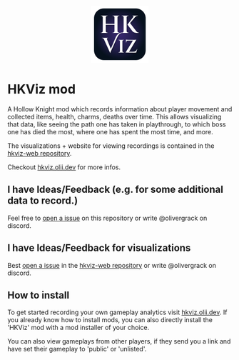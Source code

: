 ﻿<p align="center">
    <a href="https://hkviz.olii.dev">
        <img width="128" height="128" src="images/logo_glow@0.25x.png">
    </a>
</p>

# HKViz mod


A Hollow Knight mod which records information about player movement and collected items, health, charms, deaths over time.
This allows visualizing that data, like seeing the path one has taken in playthrough, to which boss one has died the most, where one has spent the most time, and more.

The visualizations + website for viewing recordings is contained in the [hkviz-web repository](https://github.com/hkviz/hkviz-web).

Checkout [hkviz.olii.dev](https://hkviz.olii.dev/) for more infos. 

## I have Ideas/Feedback (e.g. for some additional data to record.)
Feel free to [open a issue](https://github.com/hkviz/hkviz-mod/issues) on this repository or write @olivergrack on discord.

## I have Ideas/Feedback for visualizations
Best [open a issue](https://github.com/hkviz/hkviz-web/issues) in the [hkviz-web repository](https://github.com/hkviz/hkviz-web) or write @olivergrack on discord.

## How to install

To get started recording your own gameplay analytics visit [hkviz.olii.dev](https://hkviz.olii.dev). If you already know how to install mods, you can also directly install the 'HKViz' mod with a mod installer of your choice.

You can also view gameplays from other players, if they send you a link and have set their gameplay to 'public' or 'unlisted'.

